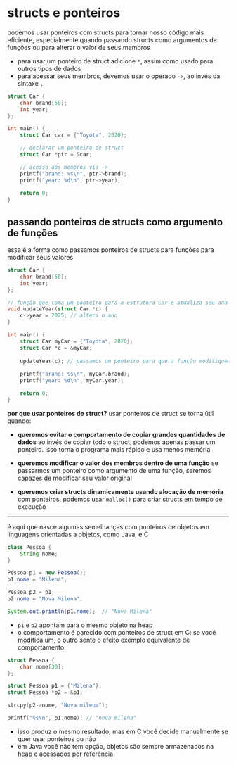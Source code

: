 # structs e ponteiros
podemos usar ponteiros com structs para tornar nosso código mais eficiente, especialmente quando passando structs como argumentos de funções ou para alterar o valor de seus membros
* para usar um ponteiro de struct adicione `*`, assim como usado para outros tipos de dados
* para acessar seus membros, devemos usar o operado `->`, ao invés da sintaxe `.`

```c
struct Car {
    char brand[50];
    int year;
};

int main() {
    struct Car car = {"Toyota", 2020};

    // declarar um ponteiro de struct
    struct Car *ptr = &car;

    // acesso aos membros via ->
    printf("brand: %s\n", ptr->brand);
    printf("year: %d\n", ptr->year);
    
    return 0;
}
```

## passando ponteiros de structs como argumento de funções
essa é a forma como passamos ponteiros de structs para funções para modificar seus valores
```c
struct Car {
    char brand[50];
    int year;
};

// função que toma um ponteiro para a estrutura Car e atualiza seu ano
void updateYear(struct Car *c) {
    c->year = 2025; // altera o ano
}

int main() {
    struct Car myCar = {"Toyota", 2020};
    struct Car *c = &myCar;
    
    updateYear(c); // passamos um ponteiro para que a função modifique o ano
    
    printf("brand: %s\n", myCar.brand);
    printf("year: %d\n", myCar.year);

    return 0;
}
```

**por que usar ponteiros de struct?**
usar ponteiros de struct se torna útil quando:

* **queremos evitar o comportamento de copiar grandes quantidades de dados**
ao invés de copiar todo o struct, podemos apenas passar um ponteiro. isso torna o programa mais rápido e usa menos memória

* **queremos modificar o valor dos membros dentro de uma função**
se passarmos um ponteiro como argumento de uma função, seremos capazes de modificar seu valor original

* **queremos criar structs dinamicamente usando alocação de memória**
com ponteiros, podemos usar `malloc()` para criar structs em tempo de execução

---
é aqui que nasce algumas semelhanças com ponteiros de objetos em linguagens orientadas a objetos, como Java, e C
```java
class Pessoa {
    String nome;
}

Pessoa p1 = new Pessoa();
p1.nome = "Milena";

Pessoa p2 = p1;
p2.nome = "Nova Milena";

System.out.println(p1.nome);  // "Nova Milena"
```
* `p1` e `p2` apontam para o mesmo objeto na heap
* o comportamento é parecido com ponteiros de struct em C: se você modifica um, o outro sente o efeito
exemplo equivalente de comportamento:
```c
struct Pessoa {
    char nome[30];
};

struct Pessoa p1 = {"Milena"};
struct Pessoa *p2 = &p1;

strcpy(p2->nome, "Nova milena");

printf("%s\n", p1.nome); // "nova milena"
```
* isso produz o mesmo resultado, mas em C você decide manualmente se quer usar ponteiros ou não
* em Java você não tem opção, objetos são sempre armazenados na heap e acessados por referência